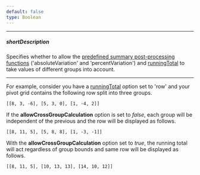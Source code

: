 ```yaml
---
default: false
type: Boolean
---
```

---
##### shortDescription
Specifies whether to allow the [predefined summary post-processing functions](/api-reference/30%20Data%20Layer/PivotGridDataSource/1%20Configuration/fields/summaryDisplayMode.md '/Documentation/ApiReference/Data_Layer/PivotGridDataSource/Configuration/fields/#summaryDisplayMode') ('absoluteVariation' and 'percentVariation') and [runningTotal](/api-reference/30%20Data%20Layer/PivotGridDataSource/1%20Configuration/fields/runningTotal.md '/Documentation/ApiReference/Data_Layer/PivotGridDataSource/Configuration/fields/#runningTotal') to take values of different groups into account.

---
For example, consider you have a [runningTotal](/api-reference/30%20Data%20Layer/PivotGridDataSource/1%20Configuration/fields/runningTotal.md '/Documentation/ApiReference/Data_Layer/PivotGridDataSource/Configuration/fields/#runningTotal') option set to 'row' and your pivot grid contains the following row split into three groups.

	[[8, 3, -6], [5, 3, 0], [1, -4, 2]]

If the **allowCrossGroupCalculation** option is set to *false*, each group will be independent of the previous and the row will be displayed as follows.

	[[8, 11, 5], [5, 8, 8], [1, -3, -1]]

With the **allowCrossGroupCalculation** option set to *true*, the running total will act regardless of group bounds and same row will be displayed as follows.

	[[8, 11, 5], [10, 13, 13], [14, 10, 12]]